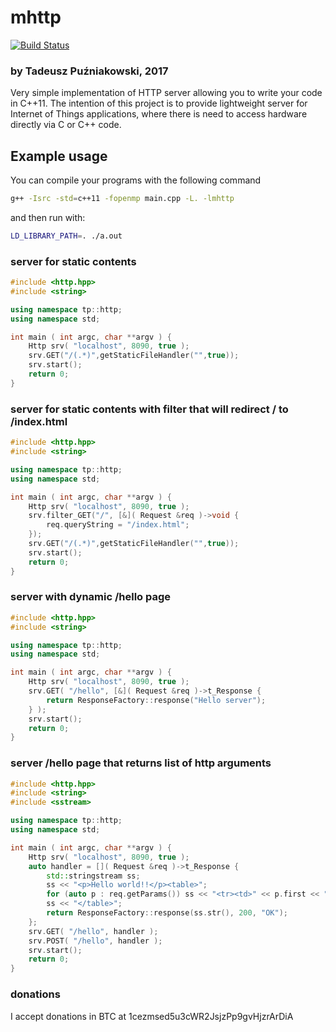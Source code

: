 # mhttp

[![Build Status](https://travis-ci.org/pantadeusz/mhttp.svg?branch=master)](https://travis-ci.org/pantadeusz/mhttp)

### by Tadeusz Puźniakowski, 2017

Very simple implementation of HTTP server allowing you to write your code in C++11.
The intention of this project is to provide lightweight server for 
Internet of Things applications, where there is need to access hardware
directly via C or C++ code.

## Example usage

You can compile your programs with the following command
```sh
g++ -Isrc -std=c++11 -fopenmp main.cpp -L. -lmhttp
```

and then run with:
```sh
LD_LIBRARY_PATH=. ./a.out
```


### server for static contents

```c++
#include <http.hpp>
#include <string>

using namespace tp::http;
using namespace std;

int main ( int argc, char **argv ) {
    Http srv( "localhost", 8090, true );
    srv.GET("/(.*)",getStaticFileHandler("",true));
    srv.start();
    return 0;
}
```

### server for static contents with filter that will redirect / to /index.html

```c++
#include <http.hpp>
#include <string>

using namespace tp::http;
using namespace std;

int main ( int argc, char **argv ) {
    Http srv( "localhost", 8090, true );
    srv.filter_GET("/", [&]( Request &req )->void {
        req.queryString = "/index.html";
    });
    srv.GET("/(.*)",getStaticFileHandler("",true));
    srv.start();
    return 0;
}
```

### server with dynamic /hello page

```c++
#include <http.hpp>
#include <string>

using namespace tp::http;
using namespace std;

int main ( int argc, char **argv ) {
    Http srv( "localhost", 8090, true );
    srv.GET( "/hello", [&]( Request &req )->t_Response {
        return ResponseFactory::response("Hello server");
    } );
    srv.start();
    return 0;
}
```

### server /hello page that returns list of http arguments

```c++
#include <http.hpp>
#include <string>
#include <sstream>

using namespace tp::http;
using namespace std;

int main ( int argc, char **argv ) {
    Http srv( "localhost", 8090, true );
    auto handler = []( Request &req )->t_Response {
        std::stringstream ss;
        ss << "<p>Hello world!!</p><table>";
        for (auto p : req.getParams()) ss << "<tr><td>" << p.first << "</td><td>" << p.second << "<td></tr>\r\n";
        ss << "</table>";
        return ResponseFactory::response(ss.str(), 200, "OK");
    };
    srv.GET( "/hello", handler );
    srv.POST( "/hello", handler );
    srv.start();
    return 0;
}
```


### donations

I accept donations in BTC at 1cezmsed5u3cWR2JsjzPp9gvHjzrArDiA
